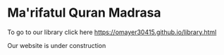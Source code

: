 # Ma'rifatul Quran Madrasa  
To go to our library click here https://omayer30415.github.io/library.html 

Our website is under construction
